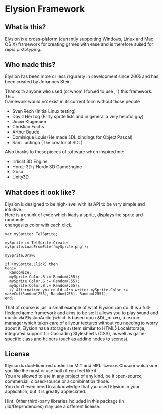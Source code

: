 Elysion Framework
=================

What is this?
-------------

Elysion is a cross-plaform (currently supporting Windows, Linux and Mac OS X)
framework for creating games with ease and is therefore suited for rapid prototyping.

Who made this?
-------------

Elysion has been more or less regurarly in development since 2005 and has been
created by Johannes Stein.

Thanks to anyone who used (or whom I forced to use ;) ) this framework. This  
framework would not exist in its current form without those people:  
- Sven Rech (Initial Linux testing)  
- David Herzog (Early sprite lists and in general a very helpful guy)  
- Jesse Klugmann  
- Christian Fuchs  
- Arthur Baude  
- Dominique Louis (He made SDL bindings for Object Pascal)  
- Sam Lantinga (The creator of SDL)  

Also thanks to these pieces of software which inspired me:  
- Irrlicht 3D Engine  
- Horde 3D / Horde 3D GameEngine  
- Gosu  
- Unity3D  

What does it look like?
-----------------------

Elysion is designed to be high-level with its API to be very simple and intuitive.  
Here is a chunk of code which loads a sprite, displays the sprite and randomly  
changes its color with each click.  


	var mySprite: TelSprite;

	mySprite := TelSprite.Create;
	mySprite.LoadFromFile('mySprite.png');

	mySprite.Draw;

	if (mySprite.Click) then
	begin
	  Randomize;
	  mySprite.Color.R := Random(255);
	  mySprite.Color.G := Random(255);
	  mySprite.Color.B := Random(255);
	  // Alternative you could also write: mySprite.Color := makeCol(Random(255), Random(255), Random(255));
	end;

	
That of course is just a small example of what Elysion can do. It is a full-fledged game framework and aims to be so: It allows you to play sound and music via ElysionAudio (which is based upon SDL_mixer), a texture manager which takes care of all your textures without you needing to worry about it, Elysion has a storage system similar to HTML5 Localstorage, integrated support for Cascading Stylesheets (CSS), as well as game-specific class and helpers (such as adding nodes to scenes).


License
-------

Elysion is dual-licensed under the MIT and MPL license. Choose which one
you like the most or use both if you feel like it.  
You are allowed to use in any project of any kind, be it open-source, commercial, closed-source or a combination those.  
You don't even need to acknowledge that you used Elysion in your application, but it is greatly appreciated.  

Hint: Other third-party libraries included in this package (in /lib/Dependencies) may use a different license.  
